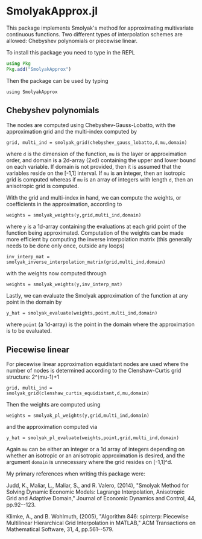 # SmolyakApprox.jl

This package implements Smolyak's method for approximating multivariate continuous functions.  Two different types of interpolation schemes are allowed: Chebyshev polynomials or piecewise linear.

To install this package you need to type in the REPL

```julia
using Pkg
Pkg.add("SmolyakApprox")
```

Then the package can be used by typing

```
using SmolyakApprox
```

Chebyshev polynomials
---------------------

The nodes are computed using Chebyshev-Gauss-Lobatto, with the approximation grid and the multi-index computed by

```
grid, multi_ind = smolyak_grid(chebyshev_gauss_lobatto,d,mu,domain)
```

where `d` is the dimension of the function, `mu` is the layer or approximation order, and domain is a 2d-array (2xd) containing the upper and lower bound on each variable.  If domain is not provided, then it is assumed that the variables reside on the [-1,1] interval.  If `mu` is an integer, then an isotropic grid is computed whereas if `mu` is an array of integers with length `d`, then an anisotropic grid is computed.

With the grid and multi-index in hand, we can compute the weights, or coefficients in the approximation, according to

```
weights = smolyak_weights(y,grid,multi_ind,domain)
```

where `y` is a 1d-array containing the evaluations at each grid point of the function being approximated.  Computation of the weights can be made more efficient by computing the inverse interpolation matrix (this generally needs to be done only once, outside any loops)

```
inv_interp_mat = smolyak_inverse_interpolation_matrix(grid,multi_ind,domain)
```

with the weights now computed through

```
weights = smolyak_weights(y,inv_interp_mat)
```

Lastly, we can evaluate the Smolyak approximation of the function at any point in the domain by

```
y_hat = smolyak_evaluate(weights,point,multi_ind,domain)
```

where `point` (a 1d-array) is the point in the domain where the approximation is to be evaluated.

Piecewise linear
----------------

For piecewise linear approximation equidistant nodes are used where the number of nodes is determined according to the Clenshaw-Curtis grid structure: 2^(mu-1)+1

```
grid, multi_ind = smolyak_grid(clenshaw_curtis_equidistant,d,mu,domain)
```

Then the weights are computed using

```
weights = smolyak_pl_weights(y,grid,multi_ind,domain)
```

and the approximation computed via

```
y_hat = smolyak_pl_evaluate(weights,point,grid,multi_ind,domain)
```

Again `mu` can be either an integer or a 1d array of integers depending on whether an isotropic or an anisotropic approximation is desired, and the argument `domain` is unnecessary where the grid resides on [-1,1]^d.

My primary references when writing this package were:

Judd, K., Maliar, L., Maliar, S., and R. Valero, (2014), "Smolyak Method for Solving Dynamic Economic Models: Lagrange Interpolation, Anisotropic Grid and Adaptive Domain," Journal of Economic Dynamics and Control, 44, pp.92--123.

Klimke, A., and B. Wohlmuth, (2005), "Algorithm 846: spinterp: Piecewise Multilinear Hierarchical Grid Interpolation in MATLAB," ACM Transactions on Mathematical Software, 31, 4, pp.561--579.
